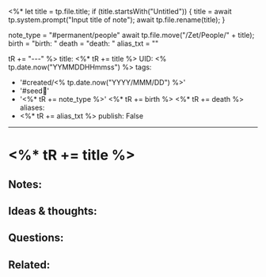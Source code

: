 <%* 
  let title = tp.file.title;
  if (title.startsWith("Untitled")) {
  	title = await tp.system.prompt("Input title of note");
    await tp.file.rename(title);
  }

  note_type = "#permanent/people"
  await tp.file.move("/Zet/People/" + title);
  birth = "birth: "
  death = "death: "
  alias_txt = ""
   
  tR += "---"
%>
title: <%* tR += title %>
UID: <% tp.date.now("YYMMDDHHmmss") %>
tags:
  - '#created/<% tp.date.now("YYYY/MMM/DD") %>'
  - '#seed🥜'
  - '<%* tR += note_type %>'
<%* tR += birth %>
<%* tR += death %>
aliases:
  - <%* tR += alias_txt %>
publish: False
---
# <%* tR += title %>

## Notes:


## Ideas & thoughts:

## Questions:


## Related:
